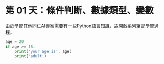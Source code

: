 第 01 天：條件判斷、數據類型、變數
==========================================
由於學習其他同仁AI專案需要有一些Python語言知識，故開啟系列筆記學習過程。


```python
age = 20
if age >= 18:
    print('your age is', age)
    print('adult')
```
